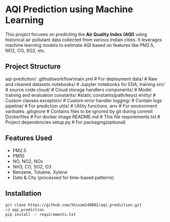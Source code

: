 # AQI Prediction using Machine Learning

This project focuses on predicting the **Air Quality Index (AQI)** using historical air pollutant data collected from various Indian cities. It leverages machine learning models to estimate AQI based on features like PM2.5, NO2, CO, SO2, etc.

## Project Structure

aqi-prediction/
    .github\workflow\main.yml # For deployment
    data/ # Raw and cleaned datasets
    notebooks/ # Jupyter notebooks for EDA, training
    src/ # source code
        cloud/  # Cloud storage handlers 
        components/  # Model training and evaluation
        constants/  #static constants(path/keys)
        entity/   # Custom classes
        exception/ # Custom error handler
        logging/  # Contain logs
        pipeline/ # For prediction
        utils/  # Utility functions
    .env # For environment varibales
    .gitignore # Contains files to be ignored by git during commit 
    Dockerfiles # For docker image
    README.md # This file
    requirements.txt # Project dependencies
    setup.py # For packaging(optional)

## Features Used

- PM2.5
- PM10
- NO, NO2, NOx
- NH3, CO, SO2, O3
- Benzene, Toluene, Xylene
- Date & City (processed for time-based patterns)

## Installation

```bash
git clone https://github.com/Shivam140802/aqi_prediction.git
cd aqi_prediction
pip install -r requirements.txt